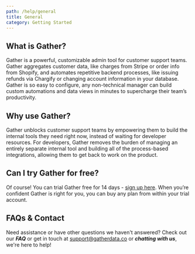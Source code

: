 ```yaml
---
path: /help/general
title: General
category: Getting Started
---
```

## What is Gather?

Gather is a powerful, customizable admin tool for customer support teams. Gather aggregates customer data, like charges from Stripe or order info from Shopify, and automates repetitive backend processes, like issuing refunds via Chargify or changing account information in your database. Gather is so easy to configure, any non-technical manager can build custom automations and data views in minutes to supercharge their team’s productivity.

## Why use Gather?

Gather unblocks customer support teams by empowering them to build the internal tools they need right now, instead of waiting for developer resources. For developers, Gather removes the burden of managing an entirely separate internal tool and building all of the process-based integrations, allowing them to get back to work on the product.

## Can I try Gather for free?

Of course! You can trial Gather free for 14 days - [sign up here](https://app.gatherdata.co/signup). When you’re confident Gather is right for you, you can buy any plan from within your trial account.

## FAQs & Contact

Need assistance or have other questions we haven't answered? Check out our **_FAQ_** or get in touch at support@gatherdata.co or _**chatting with us**_, we're here to help!
